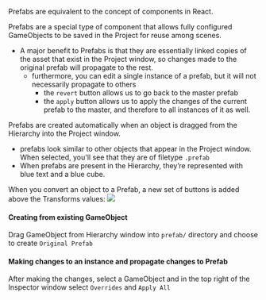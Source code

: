 
Prefabs are equivalent to the concept of components in React.

Prefabs are a special type of component that allows fully configured GameObjects to be saved in the Project for reuse among scenes.
- A major benefit to Prefabs is that they are essentially linked copies of the asset that exist in the Project window, so changes made to the original prefab will propagate to the rest.
    - furthermore, you can edit a single instance of a prefab, but it will not necessarily propagate to others 
        - the `revert` button allows us to go back to the master prefab
        - the `apply` button allows us to apply the changes of the current prefab to the master, and therefore to all instances of it as well.

Prefabs are created automatically when an object is dragged from the Hierarchy into the Project window. 
- prefabs look similar to other objects that appear in the Project window. When selected, you'll see that they are of filetype `.prefab`
- When prefabs are present in the Hierarchy, they’re represented with blue text and a blue cube.

When you convert an object to a Prefab, a new set of buttons is added above the Transforms values:
![](/assets/images/2021-08-19-21-21-55.png)

#### Creating from existing GameObject
Drag GameObject from Hierarchy window into `prefab/` directory and choose to create `Original Prefab`

#### Making changes to an instance and propagate changes to Prefab
After making the changes, select a GameObject and in the top right of the Inspector window select `Overrides` and `Apply All`
